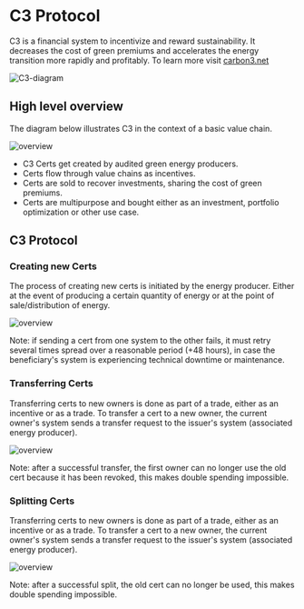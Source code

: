 # C3 Protocol
C3 is a financial system to incentivize and reward sustainability. It decreases the cost of green premiums and accelerates the energy transition more rapidly and profitably. To learn more visit [carbon3.net](https://www.carbon3.net)

![C3-diagram](https://github.com/co3org/C3-Protocol/assets/53948000/3cc63d2d-40ba-429d-a82d-74812a4bd368)


## High level overview
The diagram below illustrates C3 in the context of a basic value chain.

![overview](https://www.plantuml.com/plantuml/png/VSs_2i8m4CVnFKznkxWuEaXDKIV1LuZj8Q79LUxFKF3XJMqH2gLBbk_dVgb40wlbvAIBz0uSCeWE2SlBiVaLTo7ar_3WlhK66VOdk4REPpZ2ZH49fWuxA5N5JN5MlgZfKlzWVSzlxVbHrJs9PUJ5P1kbwOqKFillHu-izy0TQhaGJ4aMYvl4-SEAUDemWzBhpLuXjPRJ5m00)


- C3 Certs get created by audited green energy producers.
- Certs flow through value chains as incentives.
- Certs are sold to recover investments, sharing the cost of green premiums.
- Certs are multipurpose and bought either as an investment, portfolio optimization or other use case.

## C3 Protocol

### Creating new Certs
The process of creating new certs is initiated by the energy producer. Either at the event of producing a certain quantity of energy or at the point of sale/distribution of energy.

![overview](https://www.plantuml.com/plantuml/png/PSx1JiGm30JGUxx2TzGVG0Wj20xSEBB7uCw2HPfKjbEfVy-c2zfGBfQiUTBCmJogroa5-v8yHuqJcQy9vwl2MnAUC_HZVTKoLeRICDpJmpo_qIsn8Zg8eHuYkopjQrdOm1N6wfzqGqjCCaQNalT0OIKje7Tad8GbwafuUTgphf1EHNk-f-P5Bx9FZYr17Y_1dz77qCxLTMlRTAYScxPt3xkgnsx_tJ3y2WL35jXFhSAhPhBA3BF__m5vh5Fw1W00)

Note: if sending a cert from one system to the other fails, it must retry several times spread over a reasonable period (+48 hours), in case the beneficiary's system is experiencing technical downtime or maintenance.


### Transferring Certs
Transferring certs to new owners is done as part of a trade, either as an incentive or as a trade. To transfer a cert to a new owner, the current owner's system sends a transfer request to the issuer's system (associated energy producer).

![overview](https://www.plantuml.com/plantuml/png/TP51JiCm44NtFiNiKIvG8LGGcwxOmd9mVuLLnoupOrUzFSLHv2YGxE9v_y-pl5TZiJ96f-UGBYmyajejWjGa-3PnRzS4eM5uekVBvPrsPC99Jn3o47FiBLGsjAbhI4Uvs1SzKEKOZcmXfpKWq1mhAAWM2E7mkYGEq-cE5EdOrlNbWky2DRSGc0EkHrSzNUJN2X9EmRVVhKWtJBZI9nBkYS1ocrMtGZMVGJbErjkW5x2ryl_1Z_doCq6MbnhkPQ7qE0npHk0HAdHg5LYHH5gyX-hVDnXpxR9h-lxjaOvbZ3y0)

Note: after a successful transfer, the first owner can no longer use the old cert because it has been revoked, this makes double spending impossible.


### Splitting Certs
Transferring certs to new owners is done as part of a trade, either as an incentive or as a trade. To transfer a cert to a new owner, the current owner's system sends a transfer request to the issuer's system (associated energy producer).

![overview](https://www.plantuml.com/plantuml/png/TOynRWCX44LxJZ5zv0kaY1mfZQkqsoByeupC0faPi7BxU8aLDcij7Vmtl3z7DIzMv-ZqmgbuyJEfVKUGcd3eYNk_9WWT3Y_qMif4pwGbib60cFF1k7b3ZrpF1-UhVT8JDH_vx8rpsW82pR61MBL22AUtDN7ghuiFwTnrTxFWgqBD_Ta7xSRSvfFHOga4uGyE_Re_8cZv0ihnrxuF1i7I8k7QGNqWf_iM_v5fdLeMh68di2g9j8O0VS05SswZsfQ-dUDDL-Vu0m00)

Note: after a successful split, the old cert can no longer be used, this makes double spending impossible.

